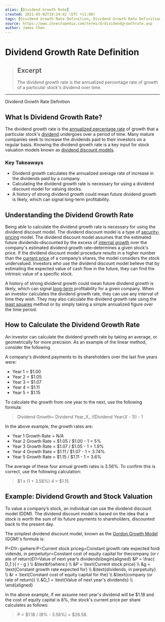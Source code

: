 ```yaml
---
alias: [Dividend Growth Rate]
created: 2021-03-02T19:24:42 (UTC +11:00)
tags: [Dividend Growth Rate Definition, Dividend Growth Rate Definition]
source: https://www.investopedia.com/terms/d/dividendgrowthrate.asp
author: James Chen
---
```


# Dividend Growth Rate Definition

> ## Excerpt
> The dividend growth rate is the annualized percentage rate of growth of a particular stock's dividend over time.

---

Dividend Growth Rate Definition
## What Is Dividend Growth Rate?

The dividend growth rate is the [annualized percentage rate](https://www.investopedia.com/terms/a/apr.asp) of growth that a particular stock's [dividend](https://www.investopedia.com/terms/d/dividend.asp) undergoes over a period of time. Many mature companies seek to increase the dividends paid to their investors on a regular basis. Knowing the dividend growth rate is a key input for stock valuation models known as [dividend discount models](https://www.investopedia.com/terms/d/ddm.asp).

### Key Takeaways

-   Dividend growth calculates the annualized average rate of increase in the dividends paid by a company.
-   Calculating the dividend growth rate is necessary for using a dividend discount model for valuing stocks.
-   A history of strong dividend growth could mean future dividend growth is likely, which can signal long-term profitability.

## Understanding the Dividend Growth Rate

Being able to calculate the dividend growth rate is necessary for using the dividend discount model. The dividend discount model is a type of [security-pricing](https://www.investopedia.com/terms/s/security.asp) model. The dividend discount model assumes that the estimated future dividends–discounted by the excess of [internal growth](https://www.investopedia.com/terms/i/internalgrowthrate.asp) over the company's estimated dividend growth rate–determines a given stock's price. If the dividend discount model procedure results in a higher number than the [current price](https://www.investopedia.com/terms/c/currentprice.asp) of a company’s shares, the model considers the stock undervalued. Investors who use the dividend discount model believe that by estimating the expected value of cash flow in the future, they can find the intrinsic value of a specific stock.

A history of strong dividend growth could mean future dividend growth is likely, which can signal [long-term](https://www.investopedia.com/terms/l/longterm.asp) profitability for a given company. When an investor calculates the dividend growth rate, they can use any interval of time they wish. They may also calculate the dividend growth rate using the [least squares](https://www.investopedia.com/terms/l/least-squares.asp) method or by simply taking a simple annualized figure over the time period.

## How to Calculate the Dividend Growth Rate

An investor can calculate the dividend growth rate by taking an average, or geometrically for more precision. As an example of the linear method, consider the following.

A company's dividend payments to its shareholders over the last five years were:

-   Year 1 = $1.00
-   Year 2 = $1.05
-   Year 3 = $1.07
-   Year 4 = $1.11
-   Year 5 = $1.15

To calculate the growth from one year to the next, use the following formula:

> Dividend Growth= Dividend Year_X_ /(Dividend Year(_X_ - 1)) - 1

In the above example, the growth rates are:

-   Year 1 Growth Rate = N/A
-   Year 2 Growth Rate = $1.05 / $1.00 - 1 = 5%
-   Year 3 Growth Rate = $1.07 / $1.05 - 1 = 1.9%
-   Year 4 Growth Rate = $1.11 / $1.07 - 1 = 3.74%
-   Year 5 Growth Rate = $1.15 / $1.11 - 1 = 3.6%

The average of these four annual growth rates is 3.56%. To confirm this is correct, use the following calculation:

> $1 x (1 + 3.56%) 4 = $1.15

## Example: Dividend Growth and Stock Valuation

To value a company’s stock, an individual can use the dividend discount model (DDM). The dividend discount model is based on the idea that a stock is worth the sum of its future payments to shareholders, discounted back to the present day.

The simplest dividend discount model, known as the [Gordon Growth Model](https://www.investopedia.com/terms/g/gordongrowthmodel.asp) (GGM)'s formula is:

P\=D1r−gwhere:P\=Current stock priceg\=Constant growth rate expected fordividends, in perpetuityr\=Constant cost of equity capital for thecompany (or rate of return)D1\=Value of next year’s dividends\\begin{aligned} &P = \\frac{ D\_1 }{ r - g } \\\\ &\\textbf{where:} \\\\ &P = \\text{Current stock price} \\\\ &g = \\text{Constant growth rate expected for} \\\\ &\\text{dividends, in perpetuity} \\\\ &r = \\text{Constant cost of equity capital for the} \\\\ &\\text{company (or rate of return)} \\\\ &D\_1 = \\text{Value of next year's dividends} \\\\ \\end{aligned}

In the above example, if we assume next year's dividend will be $1.18 and the cost of equity capital is 8%, the stock's current price per share calculates as follows:

> P = $1.18 / (8% - 3.56%) = $26.58.
